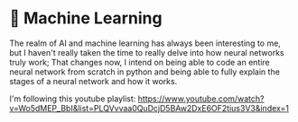 # 🧠 Machine Learning

The realm of AI and machine learning has always been interesting to me, but I haven't really taken the time to really delve into how neural networks truly work;
That changes now, I intend on being able to code an entire neural network from scratch in python and being able to fully explain the stages of a neural network and how it works.

I'm following this youtube playlist: https://www.youtube.com/watch?v=Wo5dMEP_BbI&list=PLQVvvaa0QuDcjD5BAw2DxE6OF2tius3V3&index=1
